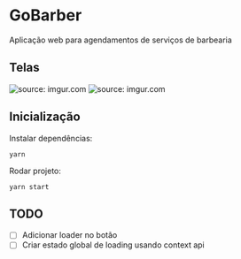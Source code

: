 # GoBarber

Aplicação web para agendamentos de serviços de barbearia

## Telas

<img src="https://i.imgur.com/MJdndYn.png" title="source: imgur.com" />
<img src="https://i.imgur.com/8ilUhdb.png" title="source: imgur.com" />

## Inicialização

Instalar dependências:
```
yarn
```
Rodar projeto:
```
yarn start
```

## TODO

- [ ] Adicionar loader no botão
- [ ] Criar estado global de loading usando context api

